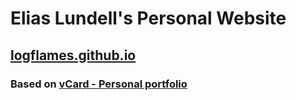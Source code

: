 # Elias Lundell's Personal Website

## [logflames.github.io](https://logflames.github.io)

### Based on [vCard - Personal portfolio](https://github.com/codewithsadee/vcard-personal-portfolio)
